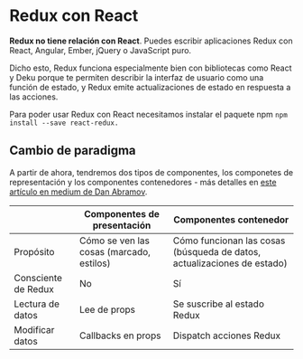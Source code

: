 # Redux con React

**Redux no tiene relación con React**. Puedes escribir aplicaciones Redux con React, Angular, Ember, jQuery o JavaScript puro.

Dicho esto, Redux funciona especialmente bien con bibliotecas como React y Deku porque te permiten describir la interfaz de usuario como una función de estado, y Redux emite actualizaciones de estado en respuesta a las acciones.

Para poder usar Redux con React necesitamos instalar el paquete npm `npm install --save react-redux.`

## Cambio de paradigma

A partir de ahora, tendremos dos tipos de componentes, los componetes de representación y los componentes contenedores - más detalles en [este artículo en medium de Dan Abramov](https://medium.com/@dan_abramov/smart-and-dumb-components-7ca2f9a7c7d0).

<table>
<thead>
  <tr>
    <th></th>
    <th>Componentes de presentación</th>
    <th>Componentes contenedor</th>
  </tr>
</thead>
<tbody>
  <tr>
    <td>Propósito</td>
    <td>Cómo se ven las cosas (marcado, estilos)</td>
    <td>Cómo funcionan las cosas (búsqueda de datos, actualizaciones de estado)</td>
  </tr>
  <tr>
   <td>Consciente de Redux</td>
   <td>No</td>
   <td>Sí</td>
  </tr>
  <tr>
    <td>Lectura de datos</td>
    <td>Lee de props</td>
    <td>Se suscribe al estado Redux</td>
  </tr>
  <tr>
    <td>Modificar datos</td>
    <td>Callbacks en props</td>
    <td>Dispatch acciones Redux</td>
  </tr>
<tbody>
</table>
